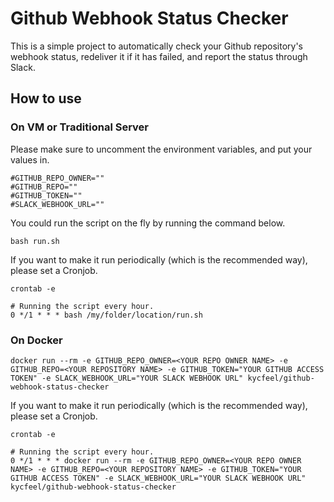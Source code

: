# Github Webhook Status Checker

This is a simple project to automatically check your Github repository's webhook status, redeliver it if it has failed, and report the status through Slack.

## How to use

### On VM or Traditional Server

Please make sure to uncomment the environment variables, and put your values in.

```
#GITHUB_REPO_OWNER=""
#GITHUB_REPO=""
#GITHUB_TOKEN=""
#SLACK_WEBHOOK_URL=""
```

You could run the script on the fly by running the command below.

```
bash run.sh
```

If you want to make it run periodically (which is the recommended way), please set a Cronjob.

```
crontab -e

# Running the script every hour.
0 */1 * * * bash /my/folder/location/run.sh
```

### On Docker 

```
docker run --rm -e GITHUB_REPO_OWNER=<YOUR REPO OWNER NAME> -e GITHUB_REPO=<YOUR REPOSITORY NAME> -e GITHUB_TOKEN="YOUR GITHUB ACCESS TOKEN" -e SLACK_WEBHOOK_URL="YOUR SLACK WEBHOOK URL" kycfeel/github-webhook-status-checker
``` 

If you want to make it run periodically (which is the recommended way), please set a Cronjob.

```
crontab -e

# Running the script every hour.
0 */1 * * * docker run --rm -e GITHUB_REPO_OWNER=<YOUR REPO OWNER NAME> -e GITHUB_REPO=<YOUR REPOSITORY NAME> -e GITHUB_TOKEN="YOUR GITHUB ACCESS TOKEN" -e SLACK_WEBHOOK_URL="YOUR SLACK WEBHOOK URL" kycfeel/github-webhook-status-checker
```


